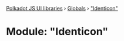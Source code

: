 [Polkadot JS UI libraries](../README.md) › [Globals](../globals.md) › ["Identicon"](_identicon_.md)

# Module: "Identicon"


